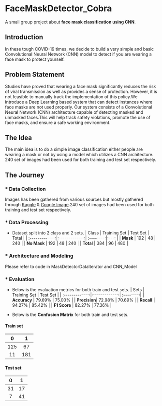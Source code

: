 # FaceMaskDetector_Cobra
A small group project about **face mask classification using CNN**.

## Introduction
In these tough COVID-19 times, we decide to build a very simple and basic Convolutional Neural Network (CNN) model to detect if you are wearing a face mask to protect yourself.

## Problem Statement
Studies have proved that wearing a face mask significantly reduces the risk of viral transmission as well as provides a sense of protection. However, it is not feasible to manually track the implementation of this policy.We introduce a Deep Learning based system that can detect instances where face masks are not used properly. Our system consists of a Convolutional Neural Network (CNN) architecture capable of detecting masked and unmasked faces.This will help track safety violations, promote the use of face masks, and ensure a safe working environment.

## The Idea
The main idea is to do a simple image classification either people are wearing a mask or not by using a model which utilizes a CNN architecture. 240 set of images had been used for both training and test set respectively.

## The Journey

### * Data Collection
Images has been gathered from various sources but mostly gathered through [Kaggle](https://github.com/adityap27/face-mask-detector) & [Google Image](https://images.google.com/imghp?hl=en&gl=ar&gws_rd=ssl).240 set of images had been used for both training and test set respectively.

### * Data Processing
* Dataset split into 2 class and 2 sets.
| Class        | Training Set  | Test Set  | Total |
| :-------------:|:-------------:| :--------:|:---:  |
| **Mask**     | 192           |   48      | 240   |
| **No Mask**  | 192           |   48      | 240   |
| **Total**    | 384           |   96      | 480   |

### * Architecture and Modeling
Please refer to code in MaskDetectorDataIterator and CNN_Model

### * Evaluation

* Below is the evaluation metrics for both train and test sets.
| Sets         | Training Set  | Test Set  | 
| :-------------:|:-------------:| :--------:|
| **Accuracy** | 79.69%        |   75.00%  | 
| **Precision**| 72.98%        |   70.69%  | 
| **Recall**   | 94.27%        |   85.42%  | 
| **F1 Score** | 82.27%        |   77.36%  | 

* Below is the **Confusion Matrix** for both train and test sets.

#### Train set
| 0  | 1  |  
| :---:|:----:| 
| 125 | 67    |  
| 11  | 181     |  

#### Test set
| 0  | 1  |  
| :---:|:----:| 
| 31 | 17    |  
| 7  | 41     | 
